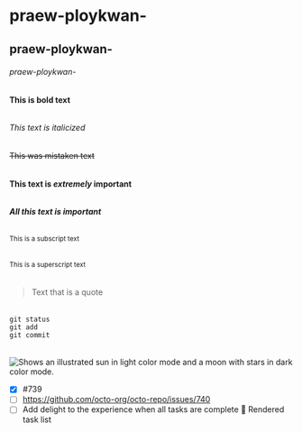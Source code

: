 # praew-ploykwan-
## praew-ploykwan-
###### praew-ploykwan-
######
**This is bold text**
######
*This text is italicized*
######
~~This was mistaken text~~
######
**This text is _extremely_ important**
######
***All this text is important***
######
<sub>This is a subscript text</sub>
######
<sup>This is a superscript text</sup>
######
> Text that is a quote
######
```
git status
git add
git commit
```
######

######
<picture>
  <source media="(prefers-color-scheme: dark)" srcset="https://user-images.githubusercontent.com/25423296/163456776-7f95b81a-f1ed-45f7-b7ab-8fa810d529fa.png">
  <source media="(prefers-color-scheme: light)" srcset="https://user-images.githubusercontent.com/25423296/163456779-a8556205-d0a5-45e2-ac17-42d089e3c3f8.png">
  <img alt="Shows an illustrated sun in light color mode and a moon with stars in dark color mode." src="https://user-images.githubusercontent.com/25423296/163456779-a8556205-d0a5-45e2-ac17-42d089e3c3f8.png">
</picture>

- [x] #739
- [ ] https://github.com/octo-org/octo-repo/issues/740
- [ ] Add delight to the experience when all tasks are complete :tada:
Rendered task list

